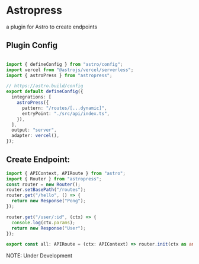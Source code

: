 # Astropress

a plugin for Astro to create endpoints

## Plugin Config

```.ts

import { defineConfig } from "astro/config";
import vercel from "@astrojs/vercel/serverless";
import { astroPress } from "astropress";

// https://astro.build/config
export default defineConfig({
  integrations: [
    astroPress({
      pattern: "/routes/[...dynamic]",
      entryPoint: "./src/api/index.ts",
    }),
  ],
  output: "server",
  adapter: vercel(),
});

```

## Create Endpoint:

```.ts
import { APIContext, APIRoute } from "astro";
import { Router } from "astropress";
const router = new Router();
router.setBasePath("/routes");
router.get("/hello", () => {
  return new Response("Pong");
});

router.get("/user/:id", (ctx) => {
  console.log(ctx.params);
  return new Response("User");
});

export const all: APIRoute = (ctx: APIContext) => router.init(ctx as any);
```

NOTE: Under Development
